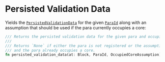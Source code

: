 # Persisted Validation Data

Yields the [`PersistedValidationData`](../types/candidate.md#persistedvalidationdata) for the given [`ParaId`](../types/candidate.md#paraid) along with an assumption that should be used if the para currently occupies a core:

```rust
/// Returns the persisted validation data for the given para and occupied core assumption.
///
/// Returns `None` if either the para is not registered or the assumption is `Freed`
/// and the para already occupies a core.
fn persisted_validation_data(at: Block, ParaId, OccupiedCoreAssumption) -> Option<PersistedValidationData>;
```